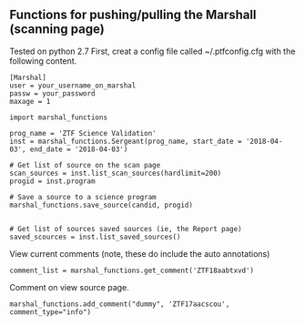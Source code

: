 ## Functions for pushing/pulling the Marshall (scanning page)
Tested on python 2.7
First, creat a config file called ~/.ptfconfig.cfg with the following content.
```
[Marshal]
user = your_username_on_marshal
passw = your_password
maxage = 1
```
```
import marshal_functions

prog_name = 'ZTF Science Validation'
inst = marshal_functions.Sergeant(prog_name, start_date = '2018-04-03', end_date = '2018-04-03')

# Get list of source on the scan page
scan_sources = inst.list_scan_sources(hardlimit=200)
progid = inst.program

# Save a source to a science program
marshal_functions.save_source(candid, progid)


# Get list of sources saved sources (ie, the Report page)
saved_scources = inst.list_saved_sources()
```

View current comments (note, these do include the auto annotations)
```
comment_list = marshal_functions.get_comment('ZTF18aabtxvd')
```


Comment on view source page.
```
marshal_functions.add_comment("dummy", 'ZTF17aacscou', comment_type="info")
```
